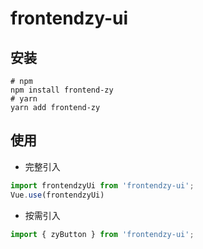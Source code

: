 # frontendzy-ui

## 安装

```shell
# npm
npm install frontend-zy
# yarn
yarn add frontend-zy
```

## 使用

- 完整引入
```js
import frontendzyUi from 'frontendzy-ui';
Vue.use(frontendzyUi)
```
- 按需引入
```js
import { zyButton } from 'frontendzy-ui';
```
